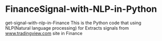 # FinanceSignal-with-NLP-in-Python
get-signal-with-nlp-in-Finance
This is the Python code that using NLP(Natural language processing) for Extracts signals from www.tradingview.com site in Finance
